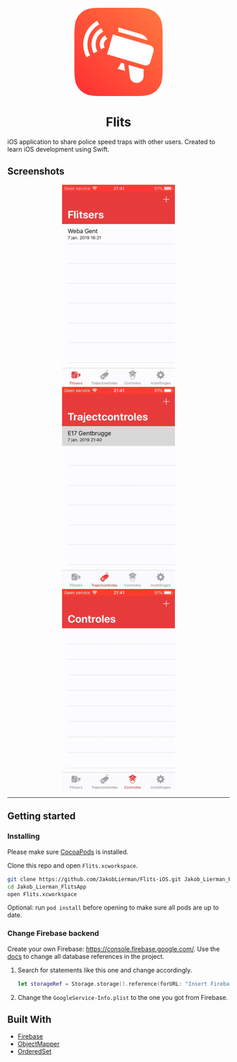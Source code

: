 <p align="center">
<img src="https://github.com/JakobLierman/Flits-iOS/raw/master/Flits/Assets.xcassets/icon_App.imageset/icon_App.png" width="200px"/>
</p>

<h1 align="center">Flits</h1>

iOS application to share police speed traps with other users. Created to learn iOS development using Swift.

## Screenshots

<p align="center">
<img src="https://github.com/JakobLierman/Flits-iOS/raw/master/Screenshots/Open-speedcamera.gif" width="256px">
<img src="https://github.com/JakobLierman/Flits-iOS/raw/master/Screenshots/Open-avgspeedcheck.gif" width="256px">
<img src="https://github.com/JakobLierman/Flits-iOS/raw/master/Screenshots/Create-delete-policecheck.gif" width="256px">
</p>

---

## Getting started

### Installing

Please make sure [CocoaPods](https://guides.cocoapods.org/using/getting-started.html) is installed.

Clone this repo and open `Flits.xcworkspace`.

```zsh
git clone https://github.com/JakobLierman/Flits-iOS.git Jakob_Lierman_FlitsApp
cd Jakob_Lierman_FlitsApp
open Flits.xcworkspace
```

Optional: run `pod install` before opening to make sure all pods are up to date.

### Change Firebase backend

Create your own Firebase: https://console.firebase.google.com/.
Use the [docs](https://firebase.google.com/docs/ios/setup) to change all database references in the project.

1. Search for statements like this one and change accordingly.

   ```swift
   let storageRef = Storage.storage().reference(forURL: "Insert Firebase storage link here")
   ```

2. Change the `GoogleService-Info.plist` to the one you got from Firebase.

## Built With

- [Firebase](https://firebase.google.com/)
- [ObjectMapper](https://github.com/tristanhimmelman/ObjectMapper)
- [OrderedSet](https://github.com/Weebly/OrderedSet)
